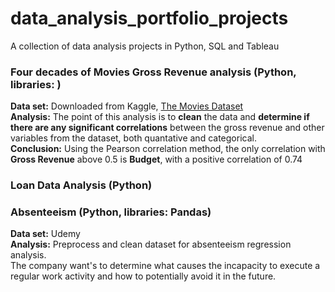 # data_analysis_portfolio_projects
A collection of data analysis projects in Python, SQL and Tableau
<br>
### Four decades of Movies Gross Revenue analysis (Python, libraries: )
**Data set:** Downloaded from Kaggle, [The Movies Dataset](https://www.kaggle.com/datasets/rounakbanik/the-movies-dataset)
<br>**Analysis:** The point of this analysis is to **clean** the data and **determine if there are any significant correlations** between the gross revenue and other variables from the dataset, both quantative and categorical.
<br>**Conclusion:** Using the Pearson correlation method, the only correlation with **Gross Revenue** above 0.5 is **Budget**, with a positive correlation of 0.74

### Loan Data Analysis (Python)

### Absenteeism (Python, libraries: Pandas)
**Data set:** Udemy
<br>**Analysis:** Preprocess and clean dataset for absenteeism regression analysis.
<br>The company want's to determine what causes the incapacity to execute a regular work activity and how to potentially avoid it in the future.

